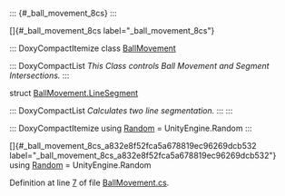 ::: {#_ball_movement_8cs}
:::

[]{#_ball_movement_8cs label="_ball_movement_8cs"}

::: DoxyCompactItemize
class [BallMovement](#class_ball_movement)

::: DoxyCompactList
*This Class controls Ball Movement and Segment Intersections.*
:::

struct
[BallMovement.LineSegment](#struct_ball_movement_1_1_line_segment)

::: DoxyCompactList
*Calculates two line segmentation.*
:::
:::

::: DoxyCompactItemize
using [Random](#_ball_movement_8cs_a832e8f52fca5a678819ec96269dcb532) =
UnityEngine.Random
:::

[]{#_ball_movement_8cs_a832e8f52fca5a678819ec96269dcb532
label="_ball_movement_8cs_a832e8f52fca5a678819ec96269dcb532"} using
[Random](#_ball_movement_8cs_a832e8f52fca5a678819ec96269dcb532) =
UnityEngine.Random

Definition at line [7](#_ball_movement_8cs_source_l00007) of file
[BallMovement.cs](#_ball_movement_8cs_source).
